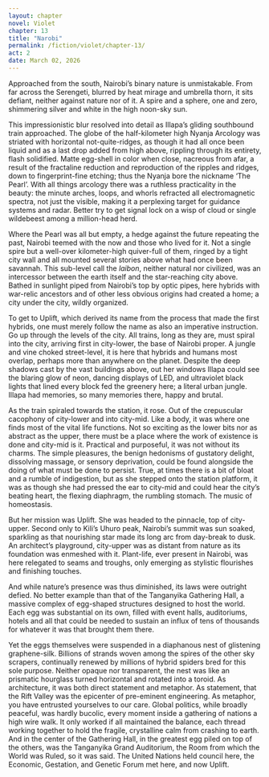 ```yaml
---
layout: chapter
novel: Violet
chapter: 13
title: "Narobi"
permalink: /fiction/violet/chapter-13/
act: 2
date: March 02, 2026
---
```

Approached from the south, Nairobi’s binary nature is unmistakable. From far across the Serengeti, blurred by heat mirage and umbrella thorn, it sits defiant, neither against nature nor of it. A spire and a sphere, one and zero, shimmering silver and white in the high noon-sky sun. 

This impressionistic blur resolved into detail as Illapa’s gliding southbound train approached. The globe of the half-kilometer high Nyanja Arcology was striated with horizontal not-quite-ridges, as though it had all once been liquid and as a last drop added from high above, rippling through its entirety, flash solidified. Matte egg-shell in color when close, nacreous from afar, a result of the fractaline reduction and reproduction of the ripples and ridges, down to fingerprint-fine etching; thus the Nyanja bore the nickname ‘The Pearl’. With all things arcology there was a ruthless practicality in the beauty: the minute arches, loops, and whorls refracted all electromagnetic spectra, not just the visible, making it a perplexing target for guidance systems and radar. Better try to get signal lock on a wisp of cloud or single wildebeest among a million-head herd. 

Where the Pearl was all but empty, a hedge against the future repeating the past, Nairobi teemed with the now and those who lived for it. Not a single spire but a well-over kilometer-high quiver-full of them, ringed by a tight city wall and all mounted several stories above what had once been savannah. This sub-level call the *laibon*, neither natural nor civilized, was an intercessor between the earth itself and the star-reaching city above. Bathed in sunlight piped from Nairobi’s top by optic pipes, here hybrids with war-relic ancestors and of other less obvious origins had created a home; a city under the city, wildly organized.

To get to Uplift, which derived its name from the process that made the first hybrids, one must merely follow the name as also an imperative instruction. Go up through the levels of the city. All trains, long as they are, must spiral into the city, arriving first in city-lower, the base of Nairobi proper. A jungle and vine choked street-level, it is here that hybrids and humans most overlap, perhaps more than anywhere on the planet. Despite the deep shadows cast by the vast buildings above, out her windows Illapa could see the blaring glow of neon, dancing displays of LED, and ultraviolet black lights that lined every block fed the greenery here; a literal urban jungle. Illapa had memories, so many memories there, happy and brutal.

As the train spiraled towards the station, it rose. Out of the crepuscular cacophony of city-lower and into city-mid. Like a body, it was where one finds most of the vital life functions. Not so exciting as the lower bits nor as abstract as the upper, there must be a place where the work of existence is done and city-mid is it. Practical and purposeful, it was not without its charms. The simple pleasures, the benign hedonisms of gustatory delight, dissolving massage, or sensory deprivation, could be found alongside the doing of what must be done to persist. True, at times there is a bit of bloat and a rumble of indigestion, but as she stepped onto the station platform, it was as though she had pressed the ear to city-mid and could hear the city’s beating heart, the flexing diaphragm, the rumbling stomach. The music of homeostasis.

But her mission was Uplift. She was headed to the pinnacle, top of city-upper. Second only to Kili’s Uhuro peak, Nairobi’s summit was sun soaked, sparkling as that nourishing star made its long arc from day-break to dusk. An architect’s playground, city-upper was as distant from nature as its foundation was enmeshed with it. Plant-life, ever present in Nairobi, was here relegated to seams and troughs, only emerging as stylistic flourishes and finishing touches. 

And while nature’s presence was thus diminished, its laws were outright defied. No better example than that of the Tanganyika Gathering Hall, a massive complex of egg-shaped structures designed to host the world. Each egg was substantial on its own, filled with event halls, auditoriums, hotels and all that could be needed to sustain an influx of tens of thousands for whatever it was that brought them there. 

Yet the eggs themselves were suspended in a diaphanous nest of glistening graphene-silk. Billions of strands woven among the spires of the other sky scrapers, continually renewed by millions of hybrid spiders bred for this sole purpose. Neither opaque nor transparent, the nest was like an prismatic hourglass turned horizontal and rotated into a toroid. As architecture, it was both direct statement and metaphor. As statement, that the Rift Valley was the epicenter of pre-eminent engineering. As metaphor, you have entrusted yourselves to our care. Global politics, while broadly peaceful, was hardly bucolic, every moment inside a gathering of nations a high wire walk. It only worked if all maintained the balance, each thread working together to hold the fragile, crystalline calm from crashing to earth. And in the center of the Gathering Hall, in the greatest egg piled on top of the others, was the Tanganyika Grand Auditorium, the Room from which the World was Ruled, so it was said. The United Nations held council here, the Economic, Gestation, and Genetic Forum met here, and now Uplift.